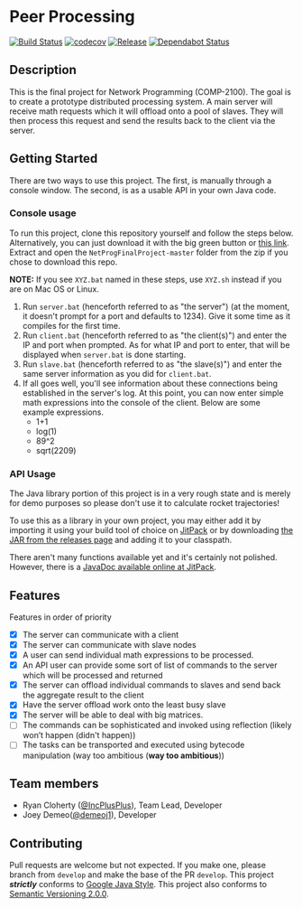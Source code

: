 # Peer Processing
[![Build Status](https://travis-ci.com/IncPlusPlus/NetProgFinalProject.svg?branch=master)](https://travis-ci.com/IncPlusPlus/NetProgFinalProject)
[![codecov](https://codecov.io/gh/IncPlusPlus/NetProgFinalProject/branch/master/graph/badge.svg)](https://codecov.io/gh/IncPlusPlus/NetProgFinalProject)
[![Release](https://jitpack.io/v/IncPlusPlus/NetProgFinalProject.svg)](https://jitpack.io/#IncPlusPlus/NetProgFinalProject)
[![Dependabot Status](https://api.dependabot.com/badges/status?host=github&repo=IncPlusPlus/NetProgFinalProject)](https://dependabot.com)

## Description

This is the final project for Network Programming (COMP-2100). The goal is to create a prototype distributed processing system. A main server will receive math requests which it will offload onto a pool of slaves. They will then process this request and send the results back to the client via the server.

## Getting Started

There are two ways to use this project. The first, is manually through a console window. The second, is as a usable API in your own Java code.

### Console usage

To run this project, clone this repository yourself and follow the steps below. Alternatively, you can just download it with the big green button or [this link](https://github.com/IncPlusPlus/NetProgFinalProject/archive/master.zip). Extract and open the `NetProgFinalProject-master` folder from the zip if you chose to download this repo.

**NOTE:** If you see `XYZ.bat` named in these steps, use `XYZ.sh` instead if you are on Mac OS or Linux.

1. Run `server.bat` (henceforth referred to as "the server") (at the moment, it doesn't prompt for a port and defaults to 1234). Give it some time as it compiles for the first time.
1. Run `client.bat` (henceforth referred to as "the client(s)") and enter the IP and port when prompted. As for what IP and port to enter, that will be displayed when `server.bat` is done starting.
1. Run `slave.bat` (henceforth referred to as "the slave(s)") and enter the same server information as you did for `client.bat`.
1. If all goes well, you'll see information about these connections being established in the server's log. At this point, you can now enter simple math expressions into the console of the client. Below are some example expressions.
    - 1+1
    - log(1)
    - 89^2
    - sqrt(2209)

### API Usage

The Java library portion of this project is in a very rough state and is merely for demo purposes so please don't use it to calculate rocket trajectories!

To use this as a library in your own project, you may either add it by importing it using your build tool of choice on [JitPack](https://jitpack.io/#IncPlusPlus/NetProgFinalProject) or by downloading [the JAR from the releases page](https://github.com/IncPlusPlus/NetProgFinalProject/releases/latest) and adding it to your classpath.

There aren't many functions available yet and it's certainly not polished. However, there is a [JavaDoc available online at JitPack](https://jitpack.io/com/github/IncPlusPlus/NetProgFinalProject/latest/javadoc/).

## Features 

Features in order of priority
- [x] The server can communicate with a client
- [x] The server can communicate with slave nodes
- [x] A user can send individual math expressions to be processed.
- [x] An API user can provide some sort of list of commands to the server which will be processed and returned
- [x] The server can offload individual commands to slaves and send back the aggregate result to the client
- [x] Have the server offload work onto the least busy slave
- [x] The server will be able to deal with big matrices.
- [ ] The commands can be sophisticated and invoked using reflection (likely won’t happen (didn't happen))
- [ ] The tasks can be transported and executed using bytecode manipulation (way too ambitious (**way too ambitious**))

## Team members

* Ryan Cloherty ([@IncPlusPlus](https://github.com/IncPlusPlus)), Team Lead, Developer
* Joey Demeo([@demeoj1](https://github.com/demeoj1)), Developer

## Contributing

Pull requests are welcome but not expected. If you make one, please branch from `develop` and make the base of the PR `develop`.
This project **_strictly_** conforms to [Google Java Style](https://google.github.io/styleguide/javaguide.html).
This project also conforms to [Semantic Versioning 2.0.0](https://semver.org/spec/v2.0.0.html).
